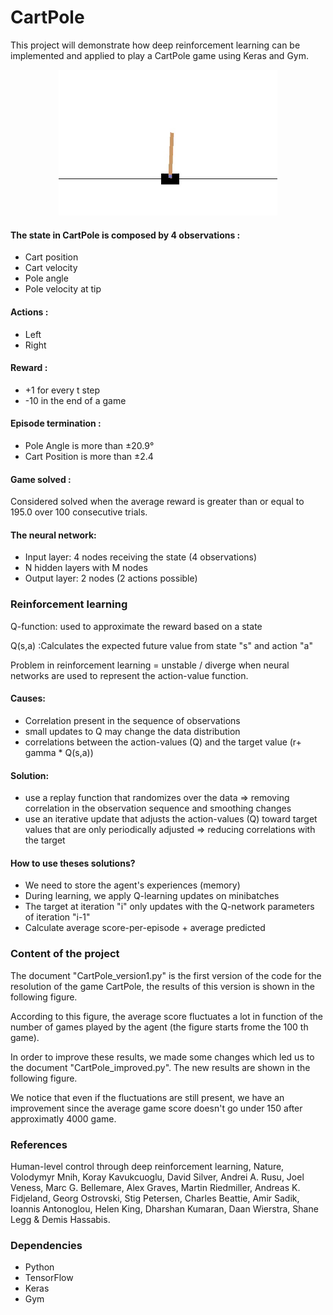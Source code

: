 # CartPole
This project will demonstrate how deep reinforcement learning can be implemented and applied to play a CartPole game using Keras and Gym.

<p align="center">
  <img src="https://github.com/DjImene/CartPole/blob/master/CartPole.jpg" width="350"/>
</p>



#### The state in CartPole is composed by 4 observations :
- Cart position
- Cart velocity
- Pole angle
- Pole velocity at tip

#### Actions : 
- Left
- Right

#### Reward :
- +1 for every t step 
- -10 in the end of a game

#### Episode termination :
- Pole Angle is more than ±20.9°
- Cart Position is more than ±2.4 


#### Game solved :
Considered solved when the average reward is greater than or equal to 195.0 over 100 consecutive trials.

#### The neural network:
- Input layer: 4 nodes receiving the state (4 observations)
- N hidden layers with M nodes 
- Output layer: 2 nodes (2 actions possible)


### Reinforcement learning
Q-function: used to approximate the reward based on a state

Q(s,a) :Calculates the expected future value from state "s" and action "a"

 Problem in reinforcement learning = unstable / diverge when neural networks are used to represent the action-value function.
 
#### Causes:
- Correlation present in the sequence of observations
- small updates to Q may change the data distribution
- correlations between the action-values (Q) and the target value (r+ gamma * Q(s,a))

#### Solution:
- use a replay function that randomizes over the data => removing correlation in the observation sequence and smoothing changes
- use an iterative update that adjusts the action-values (Q) toward target values that are only periodically adjusted => reducing correlations with the target

#### How to use theses solutions?
- We need to store the agent's experiences (memory) 
- During learning, we apply Q-learning updates on minibatches
- The target at iteration "i" only updates with the Q-network parameters of iteration "i-1"
- Calculate average score-per-episode + average predicted 


### Content of the project 
The document "CartPole_version1.py" is the first version of the code for the resolution of the game CartPole, the results of this version is shown in the following figure. 

<p align="center">
  <https://github.com/DjImene/CartPole/blob/master/variation.png" width="350"/>
</p>
 
According to this figure, the average score fluctuates a lot in function of the number of games played by the agent (the figure starts frome the 100 th game).

In order to improve these results, we made some changes which led us to the document "CartPole_improved.py". The new results are shown in the following figure.

<p align="center">
  <https://github.com/DjImene/CartPole/blob/master/new_variation.png" width="350"/>
</p>

We notice that even if the fluctuations are still present, we have an improvement since the average game score doesn't go under 150 after approximatly 4000 game.

### References
Human-level control through deep reinforcement learning, Nature, Volodymyr Mnih,	Koray Kavukcuoglu,	David Silver,	Andrei A. Rusu,	Joel Veness,	Marc G. Bellemare,	Alex Graves,	Martin Riedmiller,	Andreas K. Fidjeland,	Georg Ostrovski,	Stig Petersen,	Charles Beattie,	Amir Sadik,	Ioannis Antonoglou,	Helen King,	Dharshan Kumaran, Daan Wierstra,	Shane Legg	& Demis Hassabis.


### Dependencies
- Python
- TensorFlow
- Keras
- Gym
